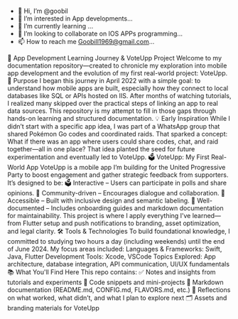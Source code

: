 - 👋 Hi, I’m @goobil
- 👀 I’m interested in App developments...
- 🌱 I’m currently learning ...
- 💞️ I’m looking to collaborate on IOS APPs programming...
- 📫 How to reach me Goobill1969@gmail.com...

<!---
goobil/goobil is a ✨ special ✨ repository because its `README.md` (this file) appears on your GitHub profile.
You can click the Preview link to take a look at your changes.
--->
📱 App Development Learning Journey & VoteUpp Project
Welcome to my documentation repository—created to chronicle my exploration into mobile app development and the evolution of my first real-world project: VoteUpp.
🎯 Purpose
I began this journey in April 2022 with a simple goal: to understand how mobile apps are built, especially how they connect to local databases like SQL or APIs hosted on IIS. After months of watching tutorials, I realized many skipped over the practical steps of linking an app to real data sources. This repository is my attempt to fill in those gaps through hands-on learning and structured documentation.
💡 Early Inspiration
While I didn’t start with a specific app idea, I was part of a WhatsApp group that shared Pokémon Go codes and coordinated raids. That sparked a concept:
What if there was an app where users could share codes, chat, and raid together—all in one place?
That idea planted the seed for future experimentation and eventually led to VoteUpp.
🗳️ VoteUpp: My First Real-World App
VoteUpp is a mobile app I’m building for the United Progressive Party to boost engagement and gather strategic feedback from supporters. It’s designed to be:
🗳️ Interactive – Users can participate in polls and share opinions.
📣 Community-driven – Encourages dialogue and collaboration.
📱 Accessible – Built with inclusive design and semantic labeling.
🧠 Well-documented – Includes onboarding guides and markdown documentation for maintainability.
This project is where I apply everything I’ve learned—from Flutter setup and push notifications to branding, asset optimization, and legal clarity.
🛠️ Tools & Technologies
To build foundational knowledge, I committed to studying two hours a day (including weekends) until the end of June 2024. My focus areas included:
Languages & Frameworks: Swift, Java, Flutter
Development Tools: Xcode, VSCode
Topics Explored: App architecture, database integration, API communication, UI/UX fundamentals
📚 What You'll Find Here
This repo contains:
✅ Notes and insights from tutorials and experiments
🧩 Code snippets and mini-projects
📄 Markdown documentation (README.md, CONFIG.md, FLAVORS.md, etc.)
🧠 Reflections on what worked, what didn’t, and what I plan to explore next
🗂️ Assets and branding materials for VoteUpp

